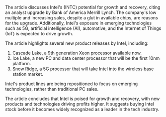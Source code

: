 The article discusses Intel's (INTC) potential for growth and recovery, citing an analyst upgrade by Bank of America Merrill Lynch. The company's low multiple and increasing sales, despite a glut in available chips, are reasons for the upgrade. Additionally, Intel's exposure in emerging technologies such as 5G, artificial intelligence (AI), automotive, and the Internet of Things (IoT) is expected to drive growth.

The article highlights several new product releases by Intel, including:

1. Cascade Lake, a 9th generation Xeon processor available now.
2. Ice Lake, a new PC and data center processor that will be the first 10nm platform.
3. Snow Ridge, a 5G processor that will take Intel into the wireless base station market.

Intel's product lines are being repositioned to focus on emerging technologies, rather than traditional PC sales.

The article concludes that Intel is poised for growth and recovery, with new products and technologies driving profits higher. It suggests buying Intel stock before it becomes widely recognized as a leader in the tech industry.